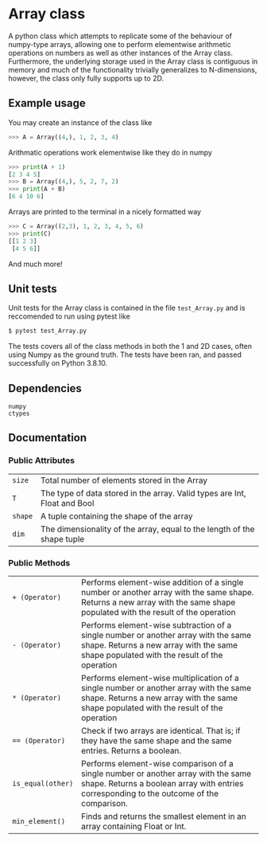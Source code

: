 # Array class

A python class which attempts to replicate some of the behaviour of numpy-type arrays, allowing one to perform elementwise arithmetic operations on numbers as well as other instances of the Array class. Furthermore, the underlying storage used in the Array class is contiguous in memory and much of the functionality trivially generalizes to N-dimensions, however, the class only fully supports up to 2D.

## Example usage
You may create an instance of the class like
```python
>>> A = Array((4,), 1, 2, 3, 4)
```
Arithmatic operations work elementwise like they do in numpy
```python
>>> print(A + 1)
[2 3 4 5]
>>> B = Array((4,), 5, 2, 7, 2)
>>> print(A + B)
[6 4 10 6]
```
Arrays are printed to the terminal in a nicely formatted way
```python
>>> C = Array((2,3), 1, 2, 3, 4, 5, 6)
>>> print(C)
[[1 2 3]
 [4 5 6]]
```
And much more!

## Unit tests
Unit tests for the Array class is contained in the file `test_Array.py` and is reccomended to run using pytest like
```bash
$ pytest test_Array.py
```
The tests covers all of the class methods in both the 1 and 2D cases, often using Numpy as the ground truth. The tests have been ran, and passed successfully on Python 3.8.10.

## Dependencies
```
numpy
ctypes
```

## Documentation

### Public Attributes 
|   |   | 
|---|---|
| `size`        | Total number of elements stored in the Array |   
| `T`           | The type of data stored in the array. Valid types are Int, Float and Bool | 
| `shape`       | A tuple containing the shape of the array | 
| `dim`         | The dimensionality of the array, equal to the length of the shape tuple|

### Public Methods
|   |   | 
|---|---|
| `+ (Operator)`                | Performs element-wise addition of a single number or another array with the same shape. Returns a new array with the same shape populated with the result of the operation |   
| `- (Operator)`                | Performs element-wise subtraction of a single number or another array with the same shape. Returns a new array with the same shape populated with the result of the operation |
| `* (Operator)`                | Performs element-wise multiplication of a single number or another array with the same shape. Returns a new array with the same shape populated with the result of the operation |
| `== (Operator)`               | Check if two arrays are identical. That is; if they have the same shape and the same entries. Returns a boolean. | 
| `is_equal(other)`             | Performs element-wise comparison of a single number or another array with the same shape. Returns a boolean array with entries corresponding to the outcome of the comparison. | 
| `min_element()`               | Finds and returns the smallest element in an array containing Float or Int. |
